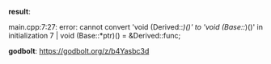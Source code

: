 **result**:
 
main.cpp:7:27: error: cannot convert 'void (Derived::*)()' to 'void (Base::*)()' in initialization
    7 |     void (Base::*ptr)() = &Derived::func;
 
**godbolt**: https://godbolt.org/z/b4Yasbc3d